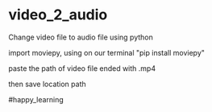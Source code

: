 # video_2_audio
Change video file to audio file using python



import moviepy, using on our terminal "pip install moviepy"

paste the path of video file ended with .mp4

then save location path 


#happy_learning
